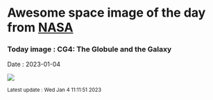 
# Awesome space image of the day from [NASA](https://api.nasa.gov/)

### Today image : CG4: The Globule and the Galaxy
Date : 2023-01-04

![](https://apod.nasa.gov/apod/image/2301/cg4_selby_960.jpg)

<small>Latest update : Wed Jan  4 11:11:51 2023</small>
        